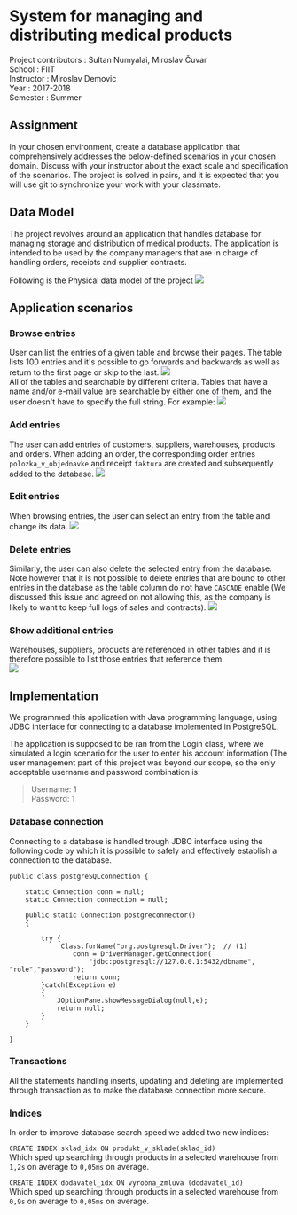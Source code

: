 # System for managing and distributing medical products

Project contributors : Sultan Numyalai, Miroslav Čuvar <br />
School               : FIIT<br />
Instructor           : Miroslav Demovic<br />
Year                 : 2017-2018<br />
Semester             : Summer<br />

## Assignment
In your chosen environment, create a database application that comprehensively addresses the below-defined scenarios in your chosen domain. Discuss with your instructor about the exact scale and specification of the scenarios. The project is solved in pairs, and it is expected that you will use git to synchronize your work with your classmate.

## Data Model
The project revolves around an application that handles database for managing storage and distribution of medical products. The application is intended to be used by the company managers that are in charge of handling orders, receipts and supplier contracts.

Following is the Physical data model of the project
![](img/diagram.png)<br />

## Application scenarios

### Browse entries
User can list the entries of a given table and browse their pages. The table lists 100 entries and it's possible to go forwards and backwards as well as return to the first page or skip to the last.
![](img/browse.png)<br/>
All of the tables and searchable by different criteria. Tables that have a name and/or e-mail value are searchable by either one of them, and the user doesn't have to specify the full string. For example:
![](img/search.png)<br/>

### Add entries
The user can add entries of customers, suppliers, warehouses, products and orders. When adding an order, the corresponding order entries ```polozka_v_objednavke``` and receipt ```faktura``` are created and subsequently added to the database. 
![](img/add.png)<br/>

### Edit entries
When browsing entries, the user can select an entry from the table and change its data. 
![](img/edit.png)<br/>

### Delete entries
Similarly, the user can also delete the selected entry from the database. Note however that it is not possible to delete entries that are bound to other entries in the database as the table column do not have ```CASCADE``` enable (We discussed this issue and agreed on not allowing this, as the company is likely to want to keep full logs of sales and contracts).
![](img/delete)<br/>

### Show additional entries
Warehouses, suppliers, products are referenced in other tables and it is therefore possible to list those entries that reference them.  
![](img/showMore.png)<br/> 

## Implementation

We programmed this application with Java programming language, using JDBC interface for connecting to a database implemented in PostgreSQL. 

The application is supposed to be ran from the Login class, where we simulated a login scenario for the user to enter his account information (The user management part of this project was beyond our scope, so the only acceptable username and password combination is:
> Username: 1<br/>
> Password: 1

### Database connection
Connecting to a database is handled trough JDBC interface using the following code by which it is possible to safely and effectively establish a connection to the database.
```
public class postgreSQLconnection {
	
	static Connection conn = null;
	static Connection connection = null;
	
	public static Connection postgreconnector()
	{

		try {
			 Class.forName("org.postgresql.Driver");  // (1)
				conn = DriverManager.getConnection(
					"jdbc:postgresql://127.0.0.1:5432/dbname", "role","password");
				return conn;
		}catch(Exception e)
		{
			JOptionPane.showMessageDialog(null,e);
			return null;
		}	
	}

} 
```

### Transactions
All the statements handling inserts, updating and deleting are implemented through transaction as to make the database connection more secure.


### Indices
In order to improve database search speed we added two new indices:

```CREATE INDEX sklad_idx ON produkt_v_sklade(sklad_id)```<br/>
Which sped up searching through products in a selected warehouse from ```1,2s``` on average to ```0,05ms``` on average.

```CREATE INDEX dodavatel_idx ON vyrobna_zmluva (dodavatel_id)```<br/>
Which sped up searching through products in a selected warehouse from ```0,9s``` on average to ```0,05ms``` on average.

## 